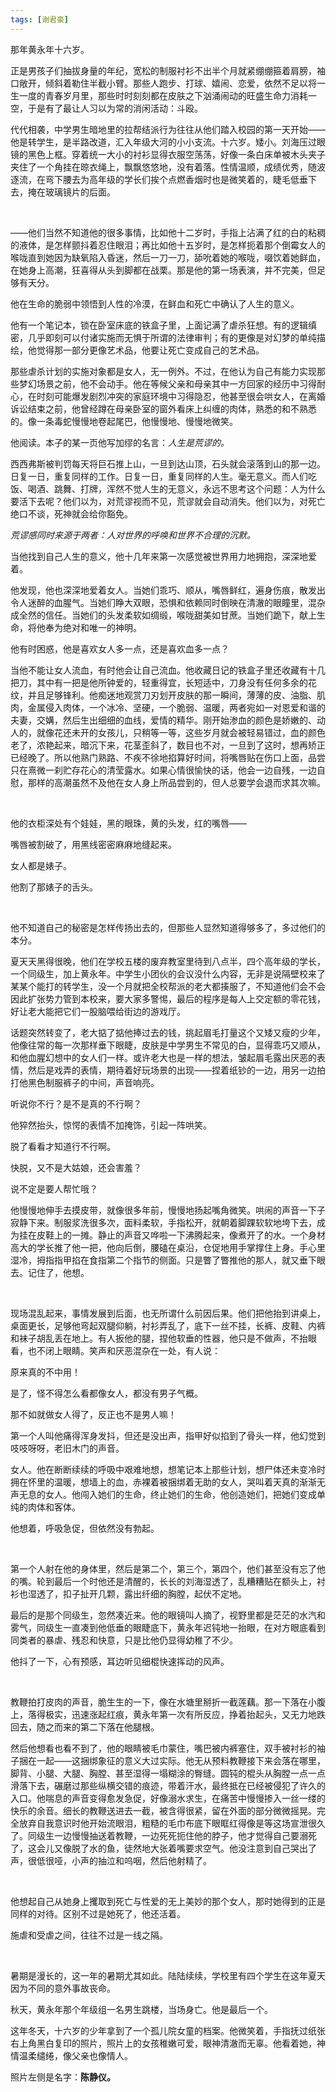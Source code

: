 ```yaml
---
tags: [谢君豪]
---
```




那年黄永年十六岁。

正是男孩子们抽拔身量的年纪，宽松的制服衬衫不出半个月就紧绷绷箍着肩膀，袖口敞开，倾斜着勒住半截小臂。那些人跑步、打球、嬉闹、恋爱，依然不足以将一生一度的青春岁月里，那些时时刻刻都在皮肤之下汹涌闹动的旺盛生命力消耗一空，于是有了最让人习以为常的消闲活动：斗殴。

代代相袭，中学男生暗地里的拉帮结派行为往往从他们踏入校园的第一天开始——他是转学生，是半路改道，汇入年级大河的小小支流。十六岁。矮小。刘海压过眼镜的黑色上框。穿着统一大小的衬衫显得衣服空荡荡，好像一条白床单被木头夹子夹住了一个角挂在晾衣绳上，飘飘悠悠地，没有着落。性情温顺，成绩优秀，随波逐流，在弯下腰去为高年级的学长们挨个点燃香烟时也是微笑着的，睫毛低垂下去，掩在玻璃镜片的后面。

<br/>

——他们当然不知道他的很多事情，比如他十二岁时，手指上沾满了红的白的粘稠的液体，是怎样颤抖着忍住眼泪；再比如他十五岁时，是怎样扼着那个倒霉女人的喉咙直到她因为缺氧陷入昏迷，然后一刀一刀，舔吮着她的喉咙，啜饮着她鲜血，在她身上高潮，狂喜得从头到脚都在战栗。那是他的第一场表演，并不完美，但足够有天分。

他在生命的脆弱中领悟到人性的冷漠，在鲜血和死亡中确认了人生的意义。

他有一个笔记本，锁在卧室床底的铁盒子里，上面记满了虐杀狂想。有的逻辑缜密，几乎即刻可以付诸实施而无惧于所谓的法律审判；有的更像是对幻梦的单纯描绘，他觉得那一部分更像艺术品，他要让死亡变成自己的艺术品。

那些虐杀计划的实施对象都是女人，无一例外。不过，在他认为自己有能力实现那些梦幻场景之前，他不会动手。他在等候父亲和母亲其中一方回家的经历中习得耐心，在时刻可能爆发剧烈冲突的家庭环境中习得隐忍，他甚至很会哄女人，在离婚诉讼结束之前，他曾经蹲在母亲卧室的窗外看床上纠缠的肉体，熟悉的和不熟悉的。像一条毒蛇慢慢地卷起尾巴，他慢慢地、慢慢地微笑。

他阅读。本子的某一页他写加缪的名言：*人生是荒谬的。*

西西弗斯被判罚每天将巨石推上山，一旦到达山顶，石头就会滚落到山的那一边。日复一日，重复同样的工作。日复一日，重复同样的人生。毫无意义。而人们吃饭、喝酒、跳舞、打牌，浑然不觉人生的无意义，永远不思考这个问题：人为什么要活下去呢？他们以为，对荒谬视而不见，荒谬就会自动消失。他们以为，对死亡绝口不谈，死神就会给你豁免。

*荒谬感同时来源于两者：人对世界的呼唤和世界不合理的沉默。*

当他找到自己人生的意义，他十几年来第一次感觉被世界用力地拥抱，深深地爱着。

他发现，他也深深地爱着女人。当她们乖巧、顺从，嘴唇鲜红，遍身伤痕，散发出令人迷醉的血腥气。当她们睁大双眼，恐惧和依赖同时倒映在清澈的眼瞳里，混杂成全然的信任。当她们的头发柔软如绸缎，喉咙甜美如甘蔗。当她们跪下，献上生命，将他奉为绝对和唯一的神明。

他有时困惑，他是喜欢女人多一点，还是喜欢血多一点？

当他不能让女人流血，有时他会让自己流血。他收藏日记的铁盒子里还收藏有十几把刀，其中有一把是他所钟爱的，轻重得宜，长短适中，刀身没有任何多余的花纹，并且足够锋利。他痴迷地观赏刀刃划开皮肤的那一瞬间，薄薄的皮、油脂、肌肉，金属侵入肉体，一个冰冷、坚硬，一个脆弱、温暖，两者宛如一对恩爱和谐的夫妻，交媾，然后生出细细的血线，爱情的精华。刚开始渗血的颜色是娇嫩的、动人的，就像花还未开的女孩儿，只稍等一等，这些岁月就会被轻易错过，血的颜色老了，浓艳起来，暗沉下来，花茎歪斜了，数目也不对，一旦到了这时，想再矫正已经晚了。所以他熟门熟路、不疾不徐地掐算好时间，将嘴唇贴在伤口上面，品尝只在熹微一刹贮存花心的清莹露水。如果心情很愉快的话，他会一边自残，一边自慰，那样的高潮虽然不及他在女人身上所品尝到的，但人总要学会退而求其次嘛。

<br/>

他的衣柜深处有个娃娃，黑的眼珠，黄的头发，红的嘴唇——

嘴唇被割破了，用黑线密密麻麻地缝起来。

女人都是婊子。

他割了那婊子的舌头。

<br/>

他不知道自己的秘密是怎样传扬出去的，但那些人显然知道得够多了，多过他们的本分。

夏天天黑得很晚，他们在学校五楼的废弃教室里待到八点半，四个高年级的学长，一个同级生，加上黄永年。中学生小团伙的会议没什么内容，无非是说隔壁校来了某某个能打的转学生，没一个月就把全校帮派的老大都揍服了，不知道他们会不会因此扩张势力管到本校来，要大家多警惕，最后的程序是每人上交定额的零花钱，好让老大能把它们一股脑喂给街边的游戏厅。

话题突然转变了，老大掂了掂他捧过去的钱，挑起眉毛打量这个又矮又瘦的少年，他像往常的每一次那样垂下眼睫，皮肤是中学男生不常见的白，显得乖巧又顺从，和他血腥幻想中的女人们一样。或许老大也是一样的想法，皱起眉毛露出厌恶的表情，然后是戏弄的表情，期待着好玩场景的出现——捏着纸钞的一边，用另一边拍打他黑色制服裤子的中间，声音响亮。

听说你不行？是不是真的不行啊？

他猝然抬头，惊愕的表情不加掩饰，引起一阵哄笑。

脱了看看才知道行不行啊。

快脱，又不是大姑娘，还会害羞？

说不定是要人帮忙哦？

他慢慢地伸手去摸皮带，就像很多年前，慢慢地扬起嘴角微笑。哄闹的声音一下子寂静下来。制服浆洗很多次，面料柔软，手指松开，就朝着脚踝软软地垮下去，成为挂在皮鞋上的一摊。静止的声音又哗啦一下沸腾起来，像煮开了的水。一个身材高大的学长推了他一把，他向后倒，腰磕在桌沿，仓促地用手掌撑住上身。手心里湿冷，拇指指甲掐在食指第二个指节的侧面。只是瞥了瞥推他的那人，就又垂下眼去。记住了，他想。

<br/>

现场混乱起来，事情发展到后面，也无所谓什么前因后果。他们把他抬到讲桌上，桌面更长，足够他弯起双腿仰躺，衬衫弄乱了，底下一丝不挂，长裤、皮鞋、内裤和袜子胡乱丢在地上。有人扳他的腿，捏他软垂的性器，他只是不做声，不抬眼看，也不闭上眼睛。笑声和厌恶混杂在一处，有人说：

原来真的不中用！

是了，怪不得怎么看都像女人，都没有男子气概。

那不如就做女人得了，反正也不是男人嘛！

第一个人叫他痛得浑身发抖，但还是没出声，指甲好似掐到了骨头一样，他幻觉到吱吱呀呀，老旧木门的声音。

女人。他在断断续续的呼吸中艰难地想，想笔记本上那些计划，想尸体还未变冷时拥在怀里的温暖，想墙上的血，赤裸着被捆绑着无助的女人，哭叫着天真的渐渐无声无息的女人。他闯入她们的生命，终止她们的生命，他创造她们，把她们变成单纯的肉体和客体。

他想着，呼吸急促，但依然没有勃起。

<br>

第一个人射在他的身体里，然后是第二个，第三个，第四个，他们甚至没有忘了他的嘴。轮到最后一个时他还是清醒的，长长的刘海湿透了，乱糟糟贴在额头上，衬衫也湿透了，扣子扯开几颗，露出纤细的胸膛，起伏不定地。

最后的是那个同级生，忽然凑近来。他的眼镜叫人摘了，视野里都是茫茫的水汽和雾气，同级生一直凑到他低垂的眼睫底下，黄永年迟钝地一抬眼，在对方眼底看到同类者的暴虐、残忍和快意，只是比他仍显得幼稚了不少。

他抖了一下，心有预感，耳边听见细棍快速挥动的风声。

<br>

教鞭拍打皮肉的声音，脆生生的一下，像在水塘里掰折一截莲藕。那一下落在小腹上，落得极实，迅速涨起红痕，黄永年第一次有所反应，挣着抬起头，又无力地跌回去，随之而来的第二下落在他腿根。

然后他想看也看不到了，他的眼睛被毛巾蒙住，嘴巴被内裤塞住，双手被衬衫的袖子捆在一起——这捆绑象征的意义大过实际。他无从预料教鞭接下来会落在哪里，脚背、小腿、大腿、胸膛、甚至湿得一塌糊涂的臀缝。圆钝的棍头从胸膛一点一点滑落下去，碾磨过那些纵横交错的痕迹，带着汗水，最终抵在已经被侵犯了许久的入口。他喘息的声音变得愈发急促，好像溺水求生，在痛苦中慢慢掺入一丝一缕的快乐的余音。细长的教鞭送进去一截，被含得很紧，留在外面的部分微微摇晃。完全放弃自我意识时他开始流眼泪，粗糙的毛巾布底下眼眶红得像是等这场宣泄很久了。同级生一边慢慢抽送着教鞭，一边死死扼住他的脖子，他才觉得自己要溺死了，这会儿又像脱了水的鱼，徒然地大张着嘴要求空气。他没注意到自己哭出了声，很低很哑，小声的抽泣和呜咽，然后他射精了。

<br>

他想起自己从她身上攫取到死亡与性爱的无上美妙的那个女人，那时她得到的正是同样的对待。区别不过是她死了，他还活着。

施虐和受虐之间，往往不过是一线之隔。

<br>

暑期是漫长的，这一年的暑期尤其如此。陆陆续续，学校里有四个学生在这年夏天因为不同的意外事故丧命。

秋天，黄永年那个年级组一名男生跳楼，当场身亡。他是最后一个。

这年冬天，十六岁的少年拿到了一个孤儿院女童的档案。他微笑着，手指抚过纸张右上角黑白复印的照片，照片上的女孩稚嫩可爱，眼神清澈而无辜。他看着她，神情温柔缱绻，像父亲也像情人。

照片左侧是名字：**陈静仪。**
